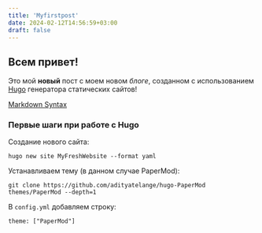 ```yaml
---
title: 'Myfirstpost'
date: 2024-02-12T14:56:59+03:00
draft: false
---
```


## Всем привет!

Это мой **новый** пост с моем новом *блоге*, 
созданном с использованием [Hugo](https://gohugo.io)
генератора статических сайтов!

[Markdown Syntax](https://www.markdownguide.org/basic-syntax/)

### Первые шаги при работе с Hugo

Создание нового сайта:
    
    hugo new site MyFreshWebsite --format yaml

Устанавливаем тему (в данном случае PaperMod):
    
    git clone https://github.com/adityatelange/hugo-PaperMod themes/PaperMod --depth=1

В `config.yml` добавляем строку:
    
    theme: ["PaperMod"]